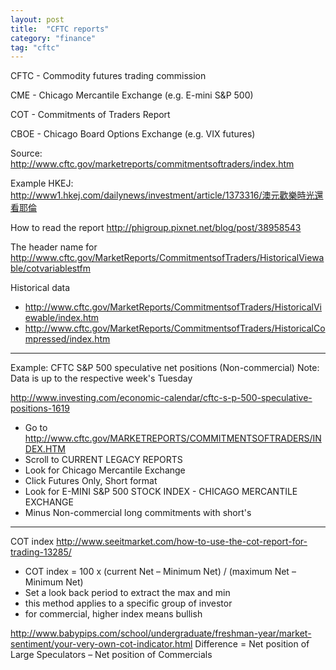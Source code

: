 ```yaml
---
layout: post
title:  "CFTC reports"
category: "finance"
tag: "cftc"
---
```


CFTC - Commodity futures trading commission

CME - Chicago Mercantile Exchange (e.g. E-mini S&P 500)

COT - Commitments of Traders Report

CBOE - Chicago Board Options Exchange (e.g. VIX futures)

Source:
http://www.cftc.gov/marketreports/commitmentsoftraders/index.htm

Example HKEJ:
http://www1.hkej.com/dailynews/investment/article/1373316/澳元歡樂時光還看耶倫

How to read the report
http://phigroup.pixnet.net/blog/post/38958543


The header name for 
http://www.cftc.gov/MarketReports/CommitmentsofTraders/HistoricalViewable/cotvariablestfm

Historical data
- http://www.cftc.gov/MarketReports/CommitmentsofTraders/HistoricalViewable/index.htm
- http://www.cftc.gov/MarketReports/CommitmentsofTraders/HistoricalCompressed/index.htm

---

Example:
CFTC S&P 500 speculative net positions (Non-commercial)
Note: Data is up to the respective week's Tuesday

http://www.investing.com/economic-calendar/cftc-s-p-500-speculative-positions-1619
- Go to <http://www.cftc.gov/MARKETREPORTS/COMMITMENTSOFTRADERS/INDEX.HTM>
- Scroll to CURRENT LEGACY REPORTS
- Look for Chicago Mercantile Exchange
- Click Futures Only, Short format
- Look for E-MINI S&P 500 STOCK INDEX - CHICAGO MERCANTILE EXCHANGE
- Minus Non-commercial long commitments with short's

---

COT index
http://www.seeitmarket.com/how-to-use-the-cot-report-for-trading-13285/
- COT index = 100 x (current Net – Minimum Net) / (maximum Net – Minimum Net)
- Set a look back period to extract the max and min
- this method applies to a specific group of investor
- for commercial, higher index means bullish

http://www.babypips.com/school/undergraduate/freshman-year/market-sentiment/your-very-own-cot-indicator.html
Difference = Net position of Large Speculators – Net position of Commercials
